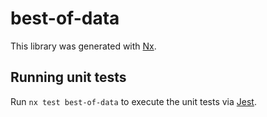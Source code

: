 # best-of-data

This library was generated with [Nx](https://nx.dev).

## Running unit tests

Run `nx test best-of-data` to execute the unit tests via [Jest](https://jestjs.io).
